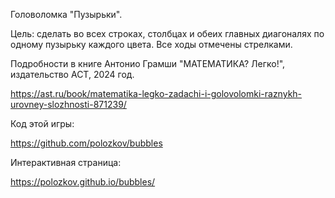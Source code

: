 Головоломка "Пузырьки".

Цель: сделать во всех строках, столбцах и обеих главных диагоналях по одному пузырьку каждого цвета. Все ходы отмечены стрелками.

Подробности в книге Антонио Грамши "МАТЕМАТИКА? Легко!", издательство АСТ, 2024 год.

https://ast.ru/book/matematika-legko-zadachi-i-golovolomki-raznykh-urovney-slozhnosti-871239/

Код этой игры:

https://github.com/polozkov/bubbles

Интерактивная страница:

https://polozkov.github.io/bubbles/


